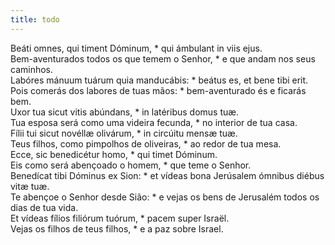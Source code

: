 ```yaml
---
title: todo
---
```

<div class="dropcap text-justify">Beáti omnes, qui timent Dóminum, * qui ámbulant in viis ejus.</div>
<div class="dropcap text-justify">Bem-aventurados todos os que temem o Senhor, * e que andam nos seus caminhos.</div>
<div class="text-justify">Labóres mánuum tuárum quia manducábis: * beátus es, et bene tibi erit.</div>
<div class="text-justify">Pois comerás dos labores de tuas mãos: * bem-aventurado és e ficarás bem.</div>
<div class="text-justify">Uxor tua sicut vitis abúndans, * in latéribus domus tuæ.</div>
<div class="text-justify">Tua esposa será como uma videira fecunda, * no interior de tua casa.</div>
<div class="text-justify">Fílii tui sicut novéllæ olivárum, * in circúitu mensæ tuæ.</div>
<div class="text-justify">Teus filhos, como pimpolhos de oliveiras, * ao redor de tua mesa.</div>
<div class="text-justify">Ecce, sic benedicétur homo, * qui timet Dóminum.</div>
<div class="text-justify">Eis como será abençoado o homem, * que teme o Senhor.</div>
<div class="text-justify">Benedícat tibi Dóminus ex Sion: * et vídeas bona Jerúsalem ómnibus diébus vitæ tuæ.</div>
<div class="text-justify">Te abençoe o Senhor desde Sião: * e vejas os bens de Jerusalém todos os dias de tua vida.</div>
<div class="text-justify">Et vídeas fílios filiórum tuórum, * pacem super Israël.</div>
<div class="text-justify">Vejas os filhos de teus filhos, * e a paz sobre Israel.</div>
